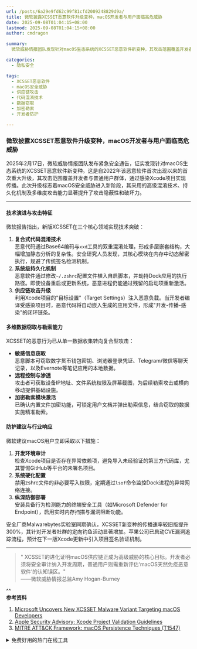 ```yaml
---
url: /posts/6a29e9fd62c99f81cfd2009248829d9a/
title: 微软披露XCSSET恶意软件升级变种，macOS开发者与用户面临高危威胁
date: 2025-09-08T01:04:15+08:00
lastmod: 2025-09-08T01:04:15+08:00
author: cmdragon

summary:
  微软威胁情报团队发现针对macOS生态系统的XCSSET恶意软件新变种，其攻击范围覆盖开发者与普通用户。新版XCSSET采用复合式代码混淆技术、系统级持久化机制及供应链攻击升级，显著提升攻击隐蔽性和破坏力。其恶意行为包括敏感信息窃取、远程控制与渗透、加密勒索模块激活。微软建议macOS用户进行开发环境审计、系统硬化配置及纵深防御部署。苹果公司已启动CVE漏洞追踪流程，预计在下一版Xcode更新中引入项目签名验证机制。

categories:
  - 隐私安全

tags:
  - XCSSET恶意软件
  - macOS安全威胁
  - 供应链攻击
  - 代码混淆技术
  - 数据窃取
  - 加密勒索
  - 开发者防护

---
```


### 微软披露XCSSET恶意软件升级变种，macOS开发者与用户面临高危威胁

2025年2月17日，微软威胁情报团队发布紧急安全通告，证实发现针对macOS生态系统的XCSSET恶意软件新变种。这是自2022年该恶意软件首次出现以来的首次重大升级，其攻击范围覆盖开发者与普通用户群体，通过感染Xcode项目实现传播。此次升级标志着macOS安全威胁进入新阶段，其采用的高级混淆技术、持久化机制及多维度攻击能力显著提升了攻击隐蔽性和破坏力。

---

#### 技术演进与攻击特征

微软报告指出，新版XCSSET在三个核心领域实现技术突破：

1. **复合式代码混淆技术**  
   恶意代码通过Base64编码与`xxd`工具的双重混淆处理，形成多层嵌套结构，大幅增加静态分析的复杂性。安全研究人员发现，其核心模块在内存中动态解密执行，规避了传统签名检测机制。
2. **系统级持久化机制**  
   恶意软件通过修改`~/.zshrc`配置文件植入自启脚本，并劫持Dock应用的执行路径。即使设备重启或更新系统，恶意进程仍能通过残留的启动项重新激活。
3. **供应链攻击升级**  
   利用Xcode项目的"目标设置"（Target
   Settings）注入恶意负载。当开发者编译受感染项目时，恶意代码将自动嵌入生成的应用文件，形成"开发-传播-感染"的闭环链条。

#### 多维数据窃取与勒索能力

XCSSET的恶意行为已从单一数据收集转向复合型攻击：

- **敏感信息窃取**  
  恶意脚本可窃取数字货币钱包密钥、浏览器登录凭证、Telegram/微信等聊天记录，以及Evernote等笔记应用的本地数据。
- **远程控制与渗透**  
  攻击者可获取设备IP地址、文件系统权限及屏幕截图，为后续勒索攻击或横向移动提供基础设施。
- **加密勒索模块激活**  
  已确认内置文件加密功能，可锁定用户文档并弹出勒索信息，结合窃取的数据实施精准勒索。

#### 防护建议与行业响应

微软建议macOS用户立即采取以下措施：

1. **开发环境审计**  
   检查Xcode项目是否存在异常依赖项，避免导入未经验证的第三方代码库，尤其警惕GitHub等平台的未署名项目。
2. **系统硬化配置**  
   禁用zshrc文件的非必要写入权限，定期通过`lsof`命令监控Dock进程的异常网络连接。
3. **纵深防御部署**  
   安装具备行为检测能力的终端安全工具（如Microsoft Defender for Endpoint），启用实时内存扫描与漏洞阻断功能。

安全厂商Malwarebytes实验室同期确认，XCSSET新变种的传播速率较旧版提升300%，其针对开发者社群的定向钓鱼活动显著增加。苹果公司已启动CVE漏洞追踪流程，预计在下一版Xcode更新中引入项目签名验证机制。

---

> "
> XCSSET的进化证明macOS供应链正成为高级威胁的核心目标。开发者必须将安全审计纳入开发周期，普通用户则需重新评估‘macOS天然免疫恶意软件’的认知误区。"  
> ——微软威胁情报总监Amy Hogan-Burney

^^  
**参考资料**

1. [Microsoft Uncovers New XCSSET Malware Variant Targeting macOS Developers](https://thehackernews.com/2025/02/microsoft-uncovers-new-xcsset-macos.html)
2. [Apple Security Advisory: Xcode Project Validation Guidelines](https://developer.apple.com/security)
3. [MITRE ATT&CK Framework: macOS Persistence Techniques (T1547)](https://attack.mitre.org/techniques/T1547/)

<details>
<summary>免费好用的热门在线工具</summary>

- [歌词生成工具 - 应用商店 | By cmdragon](https://tools.cmdragon.cn/zh/apps/lyrics-generator)
- [网盘资源聚合搜索 - 应用商店 | By cmdragon](https://tools.cmdragon.cn/zh/apps/cloud-drive-search)
- [ASCII字符画生成器 - 应用商店 | By cmdragon](https://tools.cmdragon.cn/zh/apps/ascii-art-generator)
- [JSON Web Tokens 工具 - 应用商店 | By cmdragon](https://tools.cmdragon.cn/zh/apps/jwt-tool)
- [Bcrypt 密码工具 - 应用商店 | By cmdragon](https://tools.cmdragon.cn/zh/apps/bcrypt-tool)
- [GIF 合成器 - 应用商店 | By cmdragon](https://tools.cmdragon.cn/zh/apps/gif-composer)
- [GIF 分解器 - 应用商店 | By cmdragon](https://tools.cmdragon.cn/zh/apps/gif-decomposer)
- [文本隐写术 - 应用商店 | By cmdragon](https://tools.cmdragon.cn/zh/apps/text-steganography)
- [CMDragon 在线工具 - 高级AI工具箱与开发者套件 | 免费好用的在线工具](https://tools.cmdragon.cn/zh)
- [应用商店 - 发现1000+提升效率与开发的AI工具和实用程序 | 免费好用的在线工具](https://tools.cmdragon.cn/zh/apps?category=trending)
- [CMDragon 更新日志 - 最新更新、功能与改进 | 免费好用的在线工具](https://tools.cmdragon.cn/zh/changelog)
- [支持我们 - 成为赞助者 | 免费好用的在线工具](https://tools.cmdragon.cn/zh/sponsor)
- [AI文本生成图像 - 应用商店 | 免费好用的在线工具](https://tools.cmdragon.cn/zh/apps/text-to-image-ai)
- [临时邮箱 - 应用商店 | 免费好用的在线工具](https://tools.cmdragon.cn/zh/apps/temp-email)
- [二维码解析器 - 应用商店 | 免费好用的在线工具](https://tools.cmdragon.cn/zh/apps/qrcode-parser)
- [文本转思维导图 - 应用商店 | 免费好用的在线工具](https://tools.cmdragon.cn/zh/apps/text-to-mindmap)
- [正则表达式可视化工具 - 应用商店 | 免费好用的在线工具](https://tools.cmdragon.cn/zh/apps/regex-visualizer)
- [文件隐写工具 - 应用商店 | 免费好用的在线工具](https://tools.cmdragon.cn/zh/apps/steganography-tool)
- [IPTV 频道探索器 - 应用商店 | 免费好用的在线工具](https://tools.cmdragon.cn/zh/apps/iptv-explorer)
- [快传 - 应用商店 | 免费好用的在线工具](https://tools.cmdragon.cn/zh/apps/snapdrop)
- [随机抽奖工具 - 应用商店 | 免费好用的在线工具](https://tools.cmdragon.cn/zh/apps/lucky-draw)
- [动漫场景查找器 - 应用商店 | 免费好用的在线工具](https://tools.cmdragon.cn/zh/apps/anime-scene-finder)
- [时间工具箱 - 应用商店 | 免费好用的在线工具](https://tools.cmdragon.cn/zh/apps/time-toolkit)
- [网速测试 - 应用商店 | 免费好用的在线工具](https://tools.cmdragon.cn/zh/apps/speed-test)
- [AI 智能抠图工具 - 应用商店 | 免费好用的在线工具](https://tools.cmdragon.cn/zh/apps/background-remover)
- [背景替换工具 - 应用商店 | 免费好用的在线工具](https://tools.cmdragon.cn/zh/apps/background-replacer)
- [艺术二维码生成器 - 应用商店 | 免费好用的在线工具](https://tools.cmdragon.cn/zh/apps/artistic-qrcode)
- [Open Graph 元标签生成器 - 应用商店 | 免费好用的在线工具](https://tools.cmdragon.cn/zh/apps/open-graph-generator)
- [图像对比工具 - 应用商店 | 免费好用的在线工具](https://tools.cmdragon.cn/zh/apps/image-comparison)
- [图片压缩专业版 - 应用商店 | 免费好用的在线工具](https://tools.cmdragon.cn/zh/apps/image-compressor)
- [密码生成器 - 应用商店 | 免费好用的在线工具](https://tools.cmdragon.cn/zh/apps/password-generator)
- [SVG优化器 - 应用商店 | 免费好用的在线工具](https://tools.cmdragon.cn/zh/apps/svg-optimizer)
- [调色板生成器 - 应用商店 | 免费好用的在线工具](https://tools.cmdragon.cn/zh/apps/color-palette)
- [在线节拍器 - 应用商店 | 免费好用的在线工具](https://tools.cmdragon.cn/zh/apps/online-metronome)
- [IP归属地查询 - 应用商店 | 免费好用的在线工具](https://tools.cmdragon.cn/zh/apps/ip-geolocation)
- [CSS网格布局生成器 - 应用商店 | 免费好用的在线工具](https://tools.cmdragon.cn/zh/apps/css-grid-layout)
- [邮箱验证工具 - 应用商店 | 免费好用的在线工具](https://tools.cmdragon.cn/zh/apps/email-validator)
- [书法练习字帖 - 应用商店 | 免费好用的在线工具](https://tools.cmdragon.cn/zh/apps/calligraphy-practice)
- [金融计算器套件 - 应用商店 | 免费好用的在线工具](https://tools.cmdragon.cn/zh/apps/finance-calculator-suite)
- [中国亲戚关系计算器 - 应用商店 | 免费好用的在线工具](https://tools.cmdragon.cn/zh/apps/chinese-kinship-calculator)
- [Protocol Buffer 工具箱 - 应用商店 | 免费好用的在线工具](https://tools.cmdragon.cn/zh/apps/protobuf-toolkit)
- [IP归属地查询 - 应用商店 | 免费好用的在线工具](https://tools.cmdragon.cn/zh/apps/ip-geolocation)
- [图片无损放大 - 应用商店 | 免费好用的在线工具](https://tools.cmdragon.cn/zh/apps/image-upscaler)
- [文本比较工具 - 应用商店 | 免费好用的在线工具](https://tools.cmdragon.cn/zh/apps/text-compare)
- [IP批量查询工具 - 应用商店 | 免费好用的在线工具](https://tools.cmdragon.cn/zh/apps/ip-batch-lookup)
- [域名查询工具 - 应用商店 | 免费好用的在线工具](https://tools.cmdragon.cn/zh/apps/domain-finder)
- [DNS工具箱 - 应用商店 | 免费好用的在线工具](https://tools.cmdragon.cn/zh/apps/dns-toolkit)
- [网站图标生成器 - 应用商店 | 免费好用的在线工具](https://tools.cmdragon.cn/zh/apps/favicon-generator)
- [XML Sitemap](https://tools.cmdragon.cn/sitemap_index.xml)

</details>
